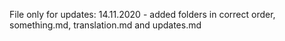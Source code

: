 File only for updates:
14.11.2020 - added folders in correct order, something.md, translation.md and updates.md
